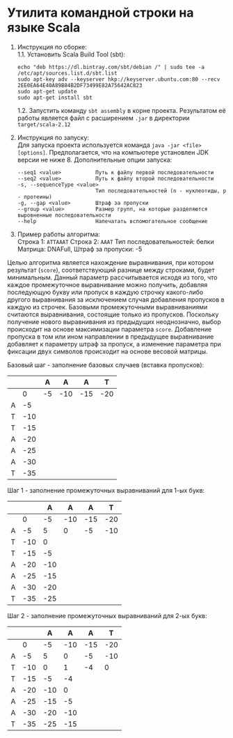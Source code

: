 # Утилита командной строки на языке Scala

1. Инструкция по сборке:  
  1.1. Установить Scala Build Tool (sbt):
    ```
    echo "deb https://dl.bintray.com/sbt/debian /" | sudo tee -a /etc/apt/sources.list.d/sbt.list
    sudo apt-key adv --keyserver hkp://keyserver.ubuntu.com:80 --recv 2EE0EA64E40A89B84B2DF73499E82A75642AC823
    sudo apt-get update
    sudo apt-get install sbt
    ```  
    1.2. Запустить команду ```sbt assembly``` в корне проекта. Результатом её работы является файл с расширением ```.jar``` в директории ```target/scala-2.12```


2. Инструкция по запуску:  
  Для запуска проекта используется команда ```java -jar <file> [options]```. Предполагается, что на компьютере установлен JDK версии не ниже 8.
  Дополнительные опции запуска:
    ```
    --seq1 <value>           Путь к файлу первой последовательности
    --seq2 <value>           Путь к файлу второй последовательности
    -s, --sequenceType <value>
                             Тип последовательностей (n - нуклеотиды, p - протеины)
    -g, --gap <value>        Штраф за пропуски
    --group <value>          Размер групп, на которые разделяются выровненные последовательности
    --help                   Напечатать вспомогательное сообщение
    ```
  
3. Пример работы алгоритма:  
  Строка 1: ```ATTAAAT```
  Строка 2: ```AAAT```
  Тип последовательностей: белки
  Матрица: DNAFull,
  Штраф за пропуски: -5
  
  Целью алгоритма является нахождение выравнивания, при котором результат (```score```), соответствующий разнице между строками, будет минимальным. Данный параметр рассчитывается исходя из того, что каждое промежуточное выравнивание можно получить, добавляя последующую букву или пропуск в каждую строчку какого-либо другого выравнивания за исключением случая добавления пропусков в каждую из строчек. Базовыми промежуточными выравниваниями считаются выравнивания, состоящие только из пропусков.
  Поскольку получение нового выравнивания из предыдущих неоднозначно, выбор происходит на основе максимизации параметра ```score```. Добавление пропуска в том или ином направлении в предыдущее выравнивание добавляет к параметру штраф за пропуск, а изменение параметра при фиксации двух символов происходит на основе весовой матрицы.
  
  Базовый шаг - заполнение базовых случаев (вставка пропусков): 
  
  |   	|     	| A  	| A   	| A   	| T   	|
  |---	|-----	|----	|-----	|-----	|-----	|
  |   	| 0   	| -5 	| -10 	| -15 	| -20 	|
  | A 	| -5  	|    	|     	|     	|     	|
  | T 	| -10 	|    	|     	|     	|     	|
  | T 	| -15 	|    	|     	|     	|     	|
  | A 	| -20 	|    	|     	|     	|     	|
  | A 	| -25 	|    	|     	|     	|     	|
  | A 	| -30 	|    	|     	|     	|     	|
  | T 	| -35 	|    	|     	|     	|     	|
  
  Шаг 1 - заполнение промежуточных выравниваний для 1-ых букв:  
  
  |   	|     	| A   	| A   	| A   	| T   	|
  |---	|-----	|-----	|-----	|-----	|-----	|
  |   	| 0   	| -5  	| -10 	| -15 	| -20 	|
  | A 	| -5  	|  5  	| 0   	| -5  	| -10 	|
  | T 	| -10 	| 0   	|     	|     	|     	|
  | T 	| -15 	| -5  	|     	|     	|     	|
  | A 	| -20 	| -10 	|     	|     	|     	|
  | A 	| -25 	| -15 	|     	|     	|     	|
  | A 	| -30 	| -20 	|     	|     	|     	|
  | T 	| -35 	| -25 	|     	|     	|     	|
  
  Шаг 2 - заполнение промежуточных выравниваний для 2-ых букв:  

  |   	|     	| A   	| A   	| A   	| T   	|
  |---	|-----	|-----	|-----	|-----	|-----	|
  |   	| 0   	| -5  	| -10 	| -15 	| -20 	|
  | A 	| -5  	|  5  	| 0   	| -5  	| -10 	|
  | T 	| -10 	| 0   	| 1   	| -4  	| 0   	|
  | T 	| -15 	| -5  	| -4  	|     	|     	|
  | A 	| -20 	| -10 	| 0   	|     	|     	|
  | A 	| -25 	| -15 	| -5  	|     	|     	|
  | A 	| -30 	| -20 	| -10 	|     	|     	|
  | T 	| -35 	| -25 	| -15 	|     	|     	|
 

